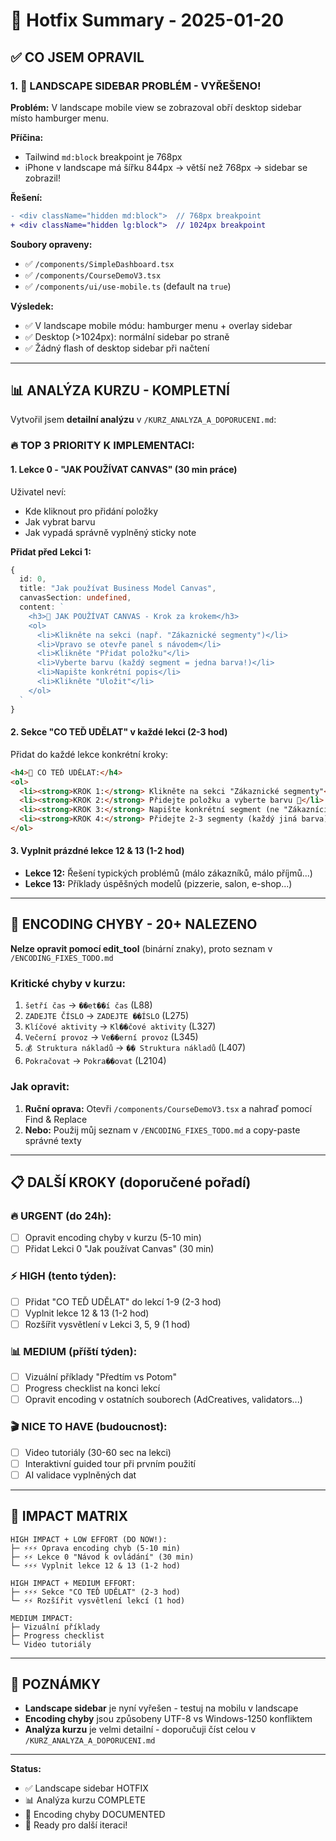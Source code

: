 # 🔧 Hotfix Summary - 2025-01-20

## ✅ CO JSEM OPRAVIL

### 1. 🔴 LANDSCAPE SIDEBAR PROBLÉM - VYŘEŠENO!

**Problém:** V landscape mobile view se zobrazoval obří desktop sidebar místo hamburger menu.

**Příčina:** 
- Tailwind `md:block` breakpoint je 768px
- iPhone v landscape má šířku 844px → větší než 768px → sidebar se zobrazil!

**Řešení:**
```diff
- <div className="hidden md:block">  // 768px breakpoint
+ <div className="hidden lg:block">  // 1024px breakpoint
```

**Soubory opraveny:**
- ✅ `/components/SimpleDashboard.tsx`
- ✅ `/components/CourseDemoV3.tsx`
- ✅ `/components/ui/use-mobile.ts` (default na `true`)

**Výsledek:**
- ✅ V landscape mobile módu: hamburger menu + overlay sidebar
- ✅ Desktop (>1024px): normální sidebar po straně
- ✅ Žádný flash of desktop sidebar při načtení

---

## 📊 ANALÝZA KURZU - KOMPLETNÍ

Vytvořil jsem **detailní analýzu** v `/KURZ_ANALYZA_A_DOPORUCENI.md`:

### 🔥 TOP 3 PRIORITY K IMPLEMENTACI:

#### 1. **Lekce 0 - "JAK POUŽÍVAT CANVAS"** (30 min práce)
Uživatel neví:
- Kde kliknout pro přidání položky
- Jak vybrat barvu
- Jak vypadá správně vyplněný sticky note

**Přidat před Lekci 1:**
```typescript
{
  id: 0,
  title: "Jak používat Business Model Canvas",
  canvasSection: undefined,
  content: `
    <h3>📌 JAK POUŽÍVAT CANVAS - Krok za krokem</h3>
    <ol>
      <li>Klikněte na sekci (např. "Zákaznické segmenty")</li>
      <li>Vpravo se otevře panel s návodem</li>
      <li>Klikněte "Přidat položku"</li>
      <li>Vyberte barvu (každý segment = jedna barva!)</li>
      <li>Napište konkrétní popis</li>
      <li>Klikněte "Uložit"</li>
    </ol>
  `
}
```

#### 2. **Sekce "CO TEĎ UDĚLAT" v každé lekci** (2-3 hod)
Přidat do každé lekce konkrétní kroky:
```html
<h4>🎯 CO TEĎ UDĚLAT:</h4>
<ol>
  <li><strong>KROK 1:</strong> Klikněte na sekci "Zákaznické segmenty"</li>
  <li><strong>KROK 2:</strong> Přidejte položku a vyberte barvu 🔵</li>
  <li><strong>KROK 3:</strong> Napište konkrétní segment (ne "Zákazníci"!)</li>
  <li><strong>KROK 4:</strong> Přidejte 2-3 segmenty (každý jiná barva)</li>
</ol>
```

#### 3. **Vyplnit prázdné lekce 12 & 13** (1-2 hod)
- **Lekce 12:** Řešení typických problémů (málo zákazníků, málo příjmů...)
- **Lekce 13:** Příklady úspěšných modelů (pizzerie, salon, e-shop...)

---

## 🐛 ENCODING CHYBY - 20+ NALEZENO

**Nelze opravit pomocí edit_tool** (binární znaky), proto seznam v `/ENCODING_FIXES_TODO.md`

### Kritické chyby v kurzu:
1. `šetří čas` → `��et��í čas` (L88)
2. `ZADEJTE ČÍSLO` → `ZADEJTE ��ÍSLO` (L275)
3. `Klíčové aktivity` → `Kl��čové aktivity` (L327)
4. `Večerní provoz` → `Ve��erní provoz` (L345)
5. `💰 Struktura nákladů` → `�� Struktura nákladů` (L407)
6. `Pokračovat` → `Pokra��ovat` (L2104)

### Jak opravit:
1. **Ruční oprava:** Otevři `/components/CourseDemoV3.tsx` a nahraď pomocí Find & Replace
2. **Nebo:** Použij můj seznam v `/ENCODING_FIXES_TODO.md` a copy-paste správné texty

---

## 📋 DALŠÍ KROKY (doporučené pořadí)

### 🔥 URGENT (do 24h):
- [ ] Opravit encoding chyby v kurzu (5-10 min)
- [ ] Přidat Lekci 0 "Jak používat Canvas" (30 min)

### ⚡ HIGH (tento týden):
- [ ] Přidat "CO TEĎ UDĚLAT" do lekcí 1-9 (2-3 hod)
- [ ] Vyplnit lekce 12 & 13 (1-2 hod)
- [ ] Rozšířit vysvětlení v Lekci 3, 5, 9 (1 hod)

### 📊 MEDIUM (příští týden):
- [ ] Vizuální příklady "Předtím vs Potom" 
- [ ] Progress checklist na konci lekcí
- [ ] Opravit encoding v ostatních souborech (AdCreatives, validators...)

### 🎬 NICE TO HAVE (budoucnost):
- [ ] Video tutoriály (30-60 sec na lekci)
- [ ] Interaktivní guided tour při prvním použití
- [ ] AI validace vyplněných dat

---

## 🎯 IMPACT MATRIX

```
HIGH IMPACT + LOW EFFORT (DO NOW!):
├─ ⚡⚡⚡ Oprava encoding chyb (5-10 min)
├─ ⚡⚡ Lekce 0 "Návod k ovládání" (30 min)
└─ ⚡⚡⚡ Vyplnit lekce 12 & 13 (1-2 hod)

HIGH IMPACT + MEDIUM EFFORT:
├─ ⚡⚡⚡ Sekce "CO TEĎ UDĚLAT" (2-3 hod)
└─ ⚡⚡ Rozšířit vysvětlení lekcí (1 hod)

MEDIUM IMPACT:
├─ Vizuální příklady
├─ Progress checklist
└─ Video tutoriály
```

---

## 📝 POZNÁMKY

- **Landscape sidebar** je nyní vyřešen - testuj na mobilu v landscape
- **Encoding chyby** jsou způsobeny UTF-8 vs Windows-1250 konfliktem
- **Analýza kurzu** je velmi detailní - doporučuji číst celou v `/KURZ_ANALYZA_A_DOPORUCENI.md`

---

**Status:** 
- ✅ Landscape sidebar HOTFIX
- 📊 Analýza kurzu COMPLETE
- 🐛 Encoding chyby DOCUMENTED
- 🚀 Ready pro další iteraci!
